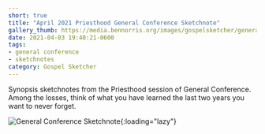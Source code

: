 ```yaml
---
short: true
title: "April 2021 Priesthood General Conference Sketchnote"
gallery_thumb: https://media.bennorris.org/images/gospelsketcher/general-conference/apr-2021/apr-21-3-priesthood.jpg
date: 2021-04-03 19:40:21-0600
tags:
- general conference
- sketchnotes
category: Gospel Sketcher
---
```


Synopsis sketchnotes from the Priesthood session of General Conference. Among the losses, think of what you have learned the last two years you want to never forget.

![General Conference Sketchnote](https://media.bennorris.org/images/gospelsketcher/general-conference/apr-2021/apr-21-3-priesthood.jpg){:loading="lazy"}
